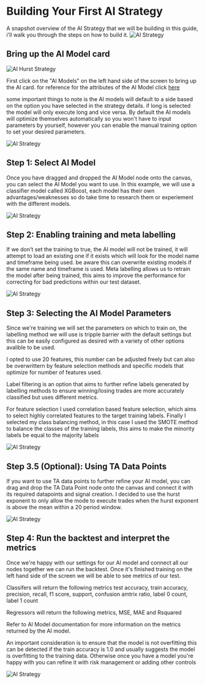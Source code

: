 # Building Your First  AI Strategy
A snapshot overview of the AI Strategy that we will be building in this guide, i'll walk you through the steps on how to build it. 
![AI Strategy](images/ai_overall_strategy.png) 


## Bring up the AI Model card
![AI Hurst Strategy](images/select_ai.png)

First click on the "AI Models" on the left hand side of the screen to bring up the AI card. for reference for the attributes of the AI Model click [here](/data_nodes/AI_Models/)

some important things to note is the AI models will default to a side based on the option you have selected in the strategy details. if long is selected the model will only execute long and vice versa. 
By default the AI models will optimize themselves automatically so you won't have to input parameters by yourself, however you can enable the manual training option to set your desired parameters. 

![AI Strategy](images/ai_card.png) 

## Step 1: Select AI Model
Once you have dragged and dropped the AI Model node onto the canvas, you can select the AI Model you want to use. In this example, we will use a classifier model called XGBoost, each model has their own advantages/weaknesses so do take time to research them or experiement with the different models. 

![AI Strategy](images/ai_dropdown.png) 

## Step 2: Enabling training and meta labelling
If we don't set the training to true, the AI model will not be trained, it will attempt to load an existing one if it exists which will look for the model name and timeframe being used. be aware this can overwrite existing models if the same name and timeframe is used.
Meta labelling allows us to retrain the model after being trained, this aims to improve the performance for correcting for bad predictions within our test dataset.

![AI Strategy](images/ai_trainmeta.png) 

## Step 3: Selecting the AI Model Parameters
Since we're training we will set the parameters on which to train on, the labelling method we will use is tripple barrier with the default settings but this can be easily configured as desired with a variety of other options avalible to be used.

I opted to use 20 features, this number can be adjusted freely but can also be overwrittern by feature selection methods and specific models that optimize for number of features used.

Label filtering is an option that aims to further refine labels generated by labelling methods to ensure winning/losing trades are more accurately classified but uses different metrics.

For feature selection I used correlation based feature selection, which aims to select highly correlated features to the target training labels.
Finally I selected my class balancing method, in this case I used the SMOTE method to balance the classes of the training labels, this aims to make the minority labels be equal to the majority labels

![AI Strategy](images/ai_labelling.png) 

## Step 3.5 (Optional): Using TA Data Points
If you want to use TA data points to further refine your AI model, you can drag and drop the TA Data Point node onto the canvas and connect it with its required datapoints and signal creation.
I decided to use the hurst exponent to only allow the mode to execute trades when the hurst exponent is above the mean within a 20 period window. 

![AI Strategy](images/ai_hurst.png) 

## Step 4: Run the backtest and interpret the metrics
Once we're happy with our settings for our AI model and connect all our nodes together we can run the backtest. Once it's finished training on the left hand side of the screen we will be able to see metrics of our test.

Classifers will return the following metrics test accuracy, train accuracy, precision, recall, f1 score, support, confusion amtrix ratio, label 0 count, label 1 count

Regressors will return the following metrics, MSE, MAE and Rsquared

Refer to AI Model documentation for more information on the metrics returned by the AI model.

An important consideration is to ensure that the model is not overfitting this can be detected if the train accuracy is 1.0 and usually suggests the model is overfitting to the training data. Otherwise once you have a model you're happy with you can refine it with risk management or adding other controls

![AI Strategy](images/ai_metrics.png) 
